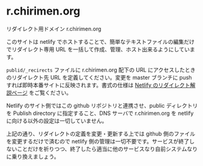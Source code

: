 # r.chirimen.org
リダイレクト用ドメイン r.chirimen.org

このサイトは netlify でホストすることで、簡単なテキストファイルの編集だけでリダイレクト専用 URL を一括して作成、管理、ホスト出来るようにしています。

`publid/_recirects` ファイルに r.chirimen.org 配下の URL にアクセスしたときのリダイレクト先 URL を定義してください。変更を master ブランチに push すれば即時本番サイトに反映されます。書式の仕様は [Netlify のリダイレクト解説ページ](<https://www.netlify.com/docs/redirects/>) をご覧ください。

Netlify のサイト側ではこの github リポジトリと連携させ、public ディレクトリを Publish directory に指定すること、DNS サーバで r.chirimen.org を netlify に向ける以外の設定は一切していません。

上記の通り、リダイレクトの定義を変更・更新する上では github 側のファイルを変更するだけで済むので netlify 側の管理は一切不要です。サービスが終了しないことだけを祈りつつ、終了したら適当に他のサービスなり自前システムなりに乗り換えましょう。